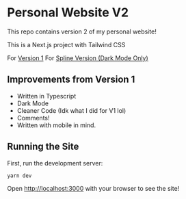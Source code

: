 
# Personal Website V2

This repo contains version 2 of my personal website!

This is a Next.js project with Tailwind CSS

For [Version 1](https://github.com/Drabblesaur/JT_Site)
For [Spline Version (Dark Mode Only)](https://incomparable-taffy-3c4f79.netlify.app/)

## Improvements from Version 1

- Written in Typescript
- Dark Mode
- Cleaner Code (Idk what I did for V1 lol)
- Comments!
- Written with mobile in mind.

## Running the Site

First, run the development server:

```bash
yarn dev
```

Open [http://localhost:3000](http://localhost:3000) with your browser to see the site!

